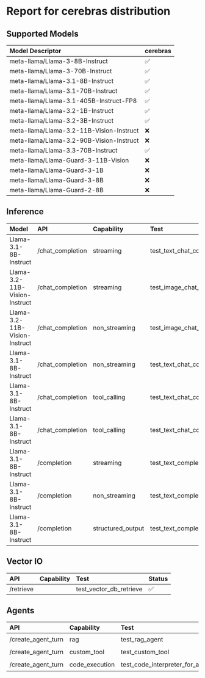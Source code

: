 # Report for cerebras distribution

## Supported Models
| Model Descriptor | cerebras |
|:---|:---|
| meta-llama/Llama-3-8B-Instruct | ✅ |
| meta-llama/Llama-3-70B-Instruct | ✅ |
| meta-llama/Llama-3.1-8B-Instruct | ✅ |
| meta-llama/Llama-3.1-70B-Instruct | ✅ |
| meta-llama/Llama-3.1-405B-Instruct-FP8 | ✅ |
| meta-llama/Llama-3.2-1B-Instruct | ✅ |
| meta-llama/Llama-3.2-3B-Instruct | ✅ |
| meta-llama/Llama-3.2-11B-Vision-Instruct | ❌ |
| meta-llama/Llama-3.2-90B-Vision-Instruct | ❌ |
| meta-llama/Llama-3.3-70B-Instruct | ✅ |
| meta-llama/Llama-Guard-3-11B-Vision | ❌  |
| meta-llama/Llama-Guard-3-1B | ❌ |
| meta-llama/Llama-Guard-3-8B | ❌ |
| meta-llama/Llama-Guard-2-8B | ❌ |

## Inference
| Model | API | Capability | Test | Status |
|:----- |:-----|:-----|:-----|:-----|
| Llama-3.1-8B-Instruct | /chat_completion | streaming | test_text_chat_completion_streaming | ✅ |
| Llama-3.2-11B-Vision-Instruct | /chat_completion | streaming | test_image_chat_completion_streaming | ❌ |
| Llama-3.2-11B-Vision-Instruct | /chat_completion | non_streaming | test_image_chat_completion_non_streaming | ❌ |
| Llama-3.1-8B-Instruct | /chat_completion | non_streaming | test_text_chat_completion_non_streaming | ✅ |
| Llama-3.1-8B-Instruct | /chat_completion | tool_calling | test_text_chat_completion_with_tool_calling_and_streaming | ✅ |
| Llama-3.1-8B-Instruct | /chat_completion | tool_calling | test_text_chat_completion_with_tool_calling_and_non_streaming | ✅ |
| Llama-3.1-8B-Instruct | /completion | streaming | test_text_completion_streaming | ✅ |
| Llama-3.1-8B-Instruct | /completion | non_streaming | test_text_completion_non_streaming | ✅ |
| Llama-3.1-8B-Instruct | /completion | structured_output | test_text_completion_structured_output | ❌ |

## Vector IO
| API | Capability | Test | Status |
|:-----|:-----|:-----|:-----|
| /retrieve |  | test_vector_db_retrieve | ✅ |

## Agents
| API | Capability | Test | Status |
|:-----|:-----|:-----|:-----|
| /create_agent_turn | rag | test_rag_agent | ❓ |
| /create_agent_turn | custom_tool | test_custom_tool | ❓ |
| /create_agent_turn | code_execution | test_code_interpreter_for_attachments | ❓ |
